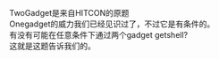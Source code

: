 TwoGadget是来自HITCON的原题  
Onegadget的威力我们已经见识过了，不过它是有条件的。  
有没有可能在任意条件下通过两个gadget getshell?  
这就是这题告诉我们的。